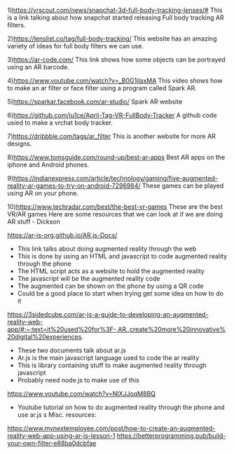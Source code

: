 



























1)https://vrscout.com/news/snapchat-3d-full-body-tracking-lenses/# 
 This is a link talking about how snapchat started releasing Full body tracking AR filters.

2)https://lenslist.co/tag/full-body-tracking/
 This website has an amazing variety of ideas for full body filters we can use.

3)https://ar-code.com/
 This link shows how some objects can be portrayed using an AR barcode.

4)https://www.youtube.com/watch?v=_B0G1jIaxMA
 This video shows how to make an ar filter or face filter using a program called Spark AR.

5)https://sparkar.facebook.com/ar-studio/
 Spark AR website

6)https://github.com/ju1ce/April-Tag-VR-FullBody-Tracker
 A github code usied to make a vrchat body tracker.

7)https://dribbble.com/tags/ar_filter
 This is another website for more AR designs.

8)https://www.tomsguide.com/round-up/best-ar-apps
 Best AR apps on the iphone and Android phones.

9)https://indianexpress.com/article/technology/gaming/five-augmented-reality-ar-games-to-try-on-android-7296984/
 These games can be played using AR on your phone.

10)https://www.techradar.com/best/the-best-vr-games
These are the best VR/AR games 
Here are some resources that we can look at if we are doing AR stuff - Dickson

https://ar-js-org.github.io/AR.js-Docs/
- This link talks about doing augmented reality through the web
- This is done by using an HTML and javascript to code augmented reality through the phone
- The HTML script acts as a website to hold the augmented reality
- The javascript will be the augmented reality code
- The augmented can be shown on the phone by using a QR code
- Could be a good place to start when trying get some idea on how to do it

https://3sidedcube.com/ar-js-a-guide-to-developing-an-augmented-reality-web-app/#:~:text=it%20used%20for%3F-,AR.,create%20more%20innovative%20digital%20experiences.
- These two documents talk about ar.js
- Ar.js is the main javascript language used to code the ar reality 
- This is library containing stuff to make augmented reality through javascript
- Probably need node.js to make use of this 

https://www.youtube.com/watch?v=NIXJJoqM8BQ
- Youtube tutorial on how to do augmented reality through the phone and use ar.js
s
Misc. resources:

https://www.mynextemployee.com/post/how-to-create-an-augmented-reality-web-app-using-ar-js-lesson-1
https://betterprogramming.pub/build-your-own-filter-e88ba0dcbfae

